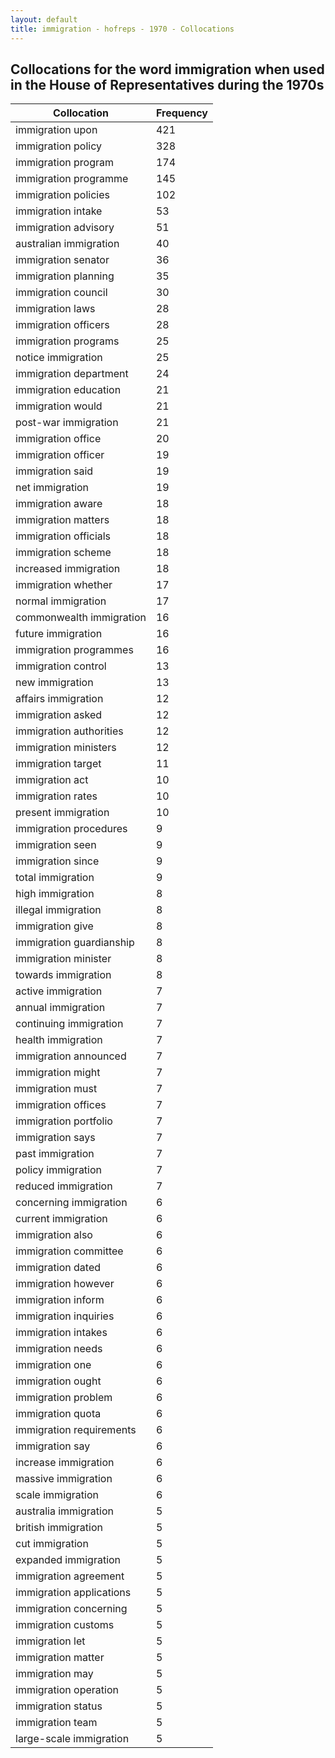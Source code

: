 ```yaml
---
layout: default
title: immigration - hofreps - 1970 - Collocations
---
```

## Collocations for the word **immigration** when used in the House of Representatives during the 1970s

| Collocation | Frequency |
|--------------|----------------|
|immigration upon|421|
|immigration policy|328|
|immigration program|174|
|immigration programme|145|
|immigration policies|102|
|immigration intake|53|
|immigration advisory|51|
|australian immigration|40|
|immigration senator|36|
|immigration planning|35|
|immigration council|30|
|immigration laws|28|
|immigration officers|28|
|immigration programs|25|
|notice immigration|25|
|immigration department|24|
|immigration education|21|
|immigration would|21|
|post-war immigration|21|
|immigration office|20|
|immigration officer|19|
|immigration said|19|
|net immigration|19|
|immigration aware|18|
|immigration matters|18|
|immigration officials|18|
|immigration scheme|18|
|increased immigration|18|
|immigration whether|17|
|normal immigration|17|
|commonwealth immigration|16|
|future immigration|16|
|immigration programmes|16|
|immigration control|13|
|new immigration|13|
|affairs immigration|12|
|immigration asked|12|
|immigration authorities|12|
|immigration ministers|12|
|immigration target|11|
|immigration act|10|
|immigration rates|10|
|present immigration|10|
|immigration procedures|9|
|immigration seen|9|
|immigration since|9|
|total immigration|9|
|high immigration|8|
|illegal immigration|8|
|immigration give|8|
|immigration guardianship|8|
|immigration minister|8|
|towards immigration|8|
|active immigration|7|
|annual immigration|7|
|continuing immigration|7|
|health immigration|7|
|immigration announced|7|
|immigration might|7|
|immigration must|7|
|immigration offices|7|
|immigration portfolio|7|
|immigration says|7|
|past immigration|7|
|policy immigration|7|
|reduced immigration|7|
|concerning immigration|6|
|current immigration|6|
|immigration also|6|
|immigration committee|6|
|immigration dated|6|
|immigration however|6|
|immigration inform|6|
|immigration inquiries|6|
|immigration intakes|6|
|immigration needs|6|
|immigration one|6|
|immigration ought|6|
|immigration problem|6|
|immigration quota|6|
|immigration requirements|6|
|immigration say|6|
|increase immigration|6|
|massive immigration|6|
|scale immigration|6|
|australia immigration|5|
|british immigration|5|
|cut immigration|5|
|expanded immigration|5|
|immigration agreement|5|
|immigration applications|5|
|immigration concerning|5|
|immigration customs|5|
|immigration let|5|
|immigration matter|5|
|immigration may|5|
|immigration operation|5|
|immigration status|5|
|immigration team|5|
|large-scale immigration|5|
